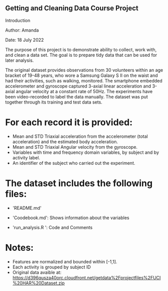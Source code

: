 ## Getting and Cleaning Data Course Project
Introduction

Author: Amanda

Date: 18 July 2022

The purpose of this project is to demonstrate ability to collect, work with, and clean a data set. The goal is to prepare tidy data that can be used for later analysis. 

The original dataset provides observations from 30 volunteers within an age bracket of 19-48 years, who wore a Samsung Galaxy S II on the waist and had their activities, such as walking, monitored. The smartphone embedded accelerometer and gyroscope captured 3-axial linear acceleration and 3-axial angular velocity at a constant rate of 50Hz. The experiments have been video-recorded to label the data manually. The dataset was put together through its training and test data sets. 

For each record it is provided:
======================================

- Mean and STD Triaxial acceleration from the accelerometer (total acceleration) and the estimated body acceleration.
- Mean and STD Triaxial Angular velocity from the gyroscope. 
- Variables with time and frequency domain variables, by subject and by activity label.
- An identifier of the subject who carried out the experiment.

The dataset includes the following files:
=========================================

- 'README.md'

- 'Coodebook.md': Shows information about the variables

- 'run_analysis.R ': Code and Comments

Notes: 
======
- Features are normalized and bounded within [-1,1].
- Each activity is grouped by subject ID
- Original data avaible at:  https://d396qusza40orc.cloudfront.net/getdata%2Fprojectfiles%2FUCI%20HAR%20Dataset.zip  
